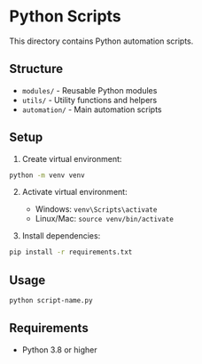 # Python Scripts

This directory contains Python automation scripts.

## Structure
- `modules/` - Reusable Python modules
- `utils/` - Utility functions and helpers
- `automation/` - Main automation scripts

## Setup
1. Create virtual environment:
```bash
python -m venv venv
```

2. Activate virtual environment:
   - Windows: `venv\Scripts\activate`
   - Linux/Mac: `source venv/bin/activate`

3. Install dependencies:
```bash
pip install -r requirements.txt
```

## Usage
```bash
python script-name.py
```

## Requirements
- Python 3.8 or higher
